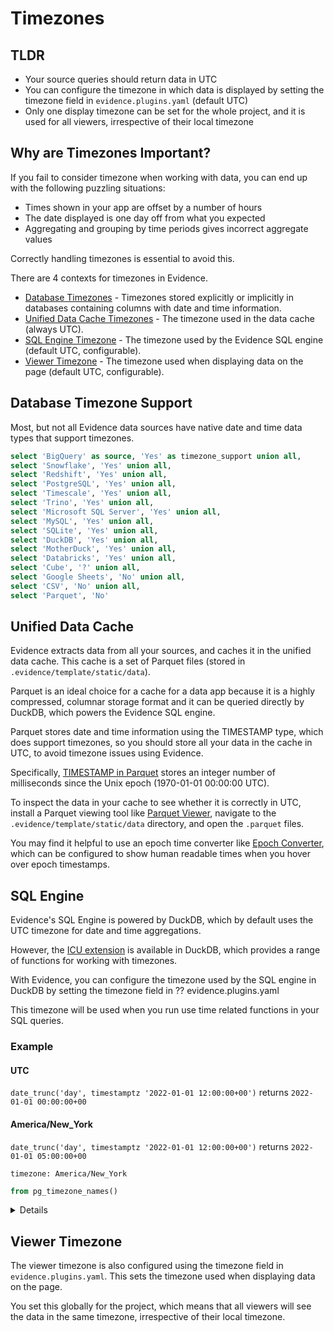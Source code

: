 # Timezones

## TLDR

- Your source queries should return data in UTC
- You can configure the timezone in which data is displayed by setting the timezone field in `evidence.plugins.yaml` (default UTC)
- Only one display timezone can be set for the whole project, and it is used for all viewers, irrespective of their local timezone

## Why are Timezones Important?

If you fail to consider timezone when working with data, you can end up with the following puzzling situations:
- Times shown in your app are offset by a number of hours
- The date displayed is one day off from what you expected
- Aggregating and grouping by time periods gives incorrect aggregate values

Correctly handling timezones is essential to avoid this.

There are 4 contexts for timezones in Evidence.
- [Database Timezones](#database-timezone-support) - Timezones stored explicitly or implicitly in databases containing columns with date and time information.
- [Unified Data Cache Timezones](#unified-data-cache) - The timezone used in the data cache (always UTC).
- [SQL Engine Timezone](#sql-engine) - The timezone used by the Evidence SQL engine (default UTC, configurable).
- [Viewer Timezone](#viewer) - The timezone used when displaying data on the page (default UTC, configurable).

## Database Timezone Support

Most, but not all Evidence data sources have native date and time data types that support timezones.

```sql timezone_support
select 'BigQuery' as source, 'Yes' as timezone_support union all,
select 'Snowflake', 'Yes' union all,
select 'Redshift', 'Yes' union all,
select 'PostgreSQL', 'Yes' union all,
select 'Timescale', 'Yes' union all,
select 'Trino', 'Yes' union all,
select 'Microsoft SQL Server', 'Yes' union all,
select 'MySQL', 'Yes' union all,
select 'SQLite', 'Yes' union all,
select 'DuckDB', 'Yes' union all,
select 'MotherDuck', 'Yes' union all,
select 'Databricks', 'Yes' union all,
select 'Cube', '?' union all,
select 'Google Sheets', 'No' union all,
select 'CSV', 'No' union all,
select 'Parquet', 'No'
```


## Unified Data Cache

Evidence extracts data from all your sources, and caches it in the unified data cache. This cache is a set of Parquet files (stored in `.evidence/template/static/data`).

Parquet is an ideal choice for a cache for a data app because it is a highly compressed, columnar storage format and it can be queried directly by DuckDB, which powers the Evidence SQL engine.

Parquet stores date and time information using the TIMESTAMP type, which does support timezones, so you should store all your data in the cache in UTC, to avoid timezone issues using Evidence.

Specifically, [TIMESTAMP in Parquet](https://github.com/apache/parquet-format/blob/master/LogicalTypes.md#timestamp) stores an integer number of milliseconds since the Unix epoch (1970-01-01 00:00:00 UTC).

To inspect the data in your cache to see whether it is correctly in UTC, install a Parquet viewing tool like [Parquet Viewer](https://marketplace.visualstudio.com/items?itemName=dvirtz.parquet-viewer), navigate to the `.evidence/template/static/data` directory, and open the `.parquet` files. 

You may find it helpful to use an epoch time converter like [Epoch Converter](https://marketplace.visualstudio.com/items?itemName=makhan.epoch-converter), which can be configured to show human readable times when you hover over epoch timestamps.

## SQL Engine

Evidence's SQL Engine is powered by DuckDB, which by default uses the UTC timezone for date and time aggregations.

However, the [ICU extension](https://duckdb.org/docs/sql/functions/timestamptz.html) is available in DuckDB, which provides a range of functions for working with timezones.

With Evidence, you can configure the timezone used by the SQL engine in DuckDB by setting the timezone field in ?? evidence.plugins.yaml

This timezone will be used when you run use time related functions in your SQL queries.

### Example

#### UTC

`date_trunc('day', timestamptz '2022-01-01 12:00:00+00')` returns `2022-01-01 00:00:00+00`

#### America/New_York

`date_trunc('day', timestamptz '2022-01-01 12:00:00+00')` returns `2022-01-01 05:00:00+00`

```code
timezone: America/New_York
```

```sql timezones
from pg_timezone_names()
```

<Details title="Full list of timezones">

<DataTable data={timezones} compact/>

</Details>

## Viewer Timezone

The viewer timezone is also configured using the timezone field in  `evidence.plugins.yaml`. This sets the timezone used when displaying data on the page.

You set this globally for the project, which means that all viewers will see the data in the same timezone, irrespective of their local timezone.